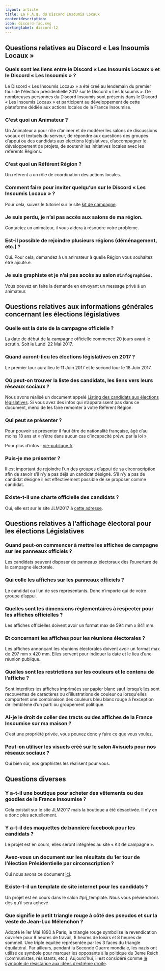 ```yaml
---
layout: article
title: La F.A.Q. du Discord Insoumis Locaux
contentdescription:
icon: discord-faq.svg
sortinglabel: discord-l2
---
```


## Questions relatives au Discord « Les Insoumis Locaux »

### Quels sont les liens entre le Discord « Les Insoumis Locaux » et le Discord « Les Insoumis » ?
Le Discord « Les Insoumis Locaux » a été créé au lendemain du premier tour de l'élection présidentielle 2017 sur le Discord « Les Insoumis ». De nombreuses personnes du Discord Insoumis sont présents dans le Discord « Les Insoumis Locaux » et participent au développement de cette plateforme dédiée aux actions locales de la France Insoumise.

### C’est quoi un Animateur ?
Un Animateur a pour rôle d’animer et de modérer les salons de discussions vocaux et textuels du serveur, de répondre aux questions des groupes d’appui ou des candidats aux élections législatives, d’accompagner le développement de projets, de soutenir les initiatives locales avec les référents Régions.

### C’est quoi un Référent Région ?
Un référent a un rôle de coordination des actions locales.

### Comment faire pour inviter quelqu’un sur le Discord « Les Insoumis Locaux » ?
Pour cela, suivez le tutoriel sur le site [kit de campagne](/).

### Je suis perdu, je n’ai pas accès aux salons de ma région.
Contactez un animateur, il vous aidera à résoudre votre problème.

### Est-il possible de rejoindre plusieurs régions (déménagement, etc.) ?
Oui. Pour cela, demandez à un animateur à quelle Région vous souhaitez être ajouté.e.

### Je suis graphiste et je n’ai pas accès au salon ``#infographies``.
Vous pouvez en faire la demande en envoyant un message privé à un animateur.

## Questions relatives aux informations générales concernant les élections législatives

### Quelle est la date de la campagne officielle ?
La date de début de la campagne officielle commence 20 jours avant le scrutin. Soit le Lundi 22 Mai 2017.

### Quand auront-lieu les élections législatives en 2017 ?
Le premier tour aura lieu le 11 Juin 2017 et le second tour le 18 Juin 2017.

### Où peut-on trouver la liste des candidats, les liens vers leurs réseaux sociaux ?
Nous avons réalisé un document appelé [Listing des candidats aux élections législatives](https://docs.google.com/spreadsheets/d/1JYbLDEqvoWVBICT9y6y7EvayDH7Fw0wYbxOSvlM7Rfg/edit?usp=sharing). Si vous avez des infos qui n’apparaissent pas dans ce document, merci de les faire remonter à votre Référent Région.

### Qui peut se présenter ?
Pour pouvoir se présenter il faut être de nationalité française, âgé d’au moins 18 ans et « n’être dans aucun cas d’incapacité prévu par la loi »

Pour plus d’infos : [vie-publique.fr](http://www.vie-publique.fr/decouverte-institutions/institutions/fonctionnement/parlement/depute-senateur/quelles-sont-conditions-necessaires-pour-devenir-depute-ou-senateur.html).

### Puis-je me présenter ?
Il est important de rejoindre l’un des groupes d’appui de sa circonscription afin de savoir s’il n’y a pas déjà un candidat désigné. S’il n’y a pas de candidat désigné il est effectivement possible de se proposer comme candidat.

### Existe-t-il une charte officielle des candidats ?
Oui, elle est sur le site JLM2017 à [cette adresse](http://f-i.jlm2017.fr/charte_legislatives).

## Questions relatives à l’affichage électoral pour les élections Législatives

### Quand peut-on commencer à mettre les affiches de campagne sur les panneaux officiels ?
Les candidats peuvent disposer de panneaux électoraux dès l’ouverture de la campagne électorale.

### Qui colle les affiches sur les panneaux officiels ?
Le candidat ou l’un de ses représentants. Donc n’importe qui de votre groupe d’appui.

### Quelles sont les dimensions règlementaires à respecter pour les affiches officielles ?
Les affiches officielles doivent avoir un format max de 594 mm x 841 mm.

### Et concernant les affiches pour les réunions électorales ?
Les affiches annonçant les réunions électorales doivent avoir un format max de 297 mm x 420 mm.
Elles servent pour indiquer la date et le lieu d’une réunion publique.

### Quelles sont les restrictions sur les couleurs et le contenu de l’affiche ?
Sont interdites les affiches imprimées sur papier blanc sauf lorsqu’elles sont recouvertes de caractères ou d’illustrations de couleur ou lorsqu'elles comportent une combinaison des couleurs bleu blanc rouge à l’exception de l’emblème d’un parti ou groupement politique.

### Ai-je le droit de coller des tracts ou des affiches de la France Insoumise sur ma maison ?
C’est une propriété privée, vous pouvez donc y faire ce que vous voulez.

### Peut-on utiliser les visuels créé sur le salon #visuels pour nos réseaux sociaux ?
Oui bien sûr, nos graphistes les réalisent pour vous.

## Questions diverses

### Y a-t-il une boutique pour acheter des vêtements ou des goodies de la France Insoumise ?
Cela existait sur le site JLM2017 mais la boutique a été désactivée. Il n’y en a donc plus actuellement.

### Y a-t-il des maquettes de bannière facebook pour les candidats ?
Le projet est en cours, elles seront intégrées au site « Kit de campagne ».

### Avez-vous un document sur les résultats du 1er tour de l’élection Présidentielle par circonscription ?
Oui nous avons ce document [ici](https://docs.google.com/spreadsheets/d/1f29__papp8BWttR0etAGImMtwy0XjYwYAEJyuo3VcvE/edit?usp=sharing).

### Existe-t-il un template de site internet pour les candidats ?
Un projet est en cours dans le salon #prj_template. Nous vous préviendrons dès qu’il sera achevé.

### Que signifie le petit triangle rouge à côté des pseudos et sur la veste de Jean-Luc Mélenchon ?
Adopté le 1er Mai 1890 à Paris, le triangle rouge symbolise la revendication ouvrière pour 8 heures de travail, 8 heures de loisirs et 8 heures de sommeil. Une triple équitée représentée par les 3 faces du triangle équilatéral. Par ailleurs, pendant la Seconde Guerre mondiale, les nazis ont utilisé ce symbole pour marquer les opposants à la politique du 3eme Reich (communistes, résistants, etc.). Aujourd’hui, il est considéré comme [le symbole de résistance aux idées d’extrême droite](http://www.trianglerouge.be/).
